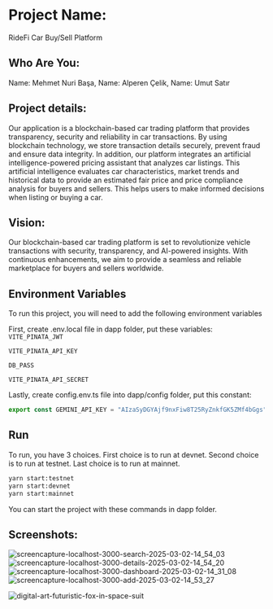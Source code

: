 # Project Name:
RideFi Car Buy/Sell Platform

## Who Are You:
Name: Mehmet Nuri Başa,
Name: Alperen Çelik,
Name: Umut Satır

## Project details:
Our application is a blockchain-based car trading platform that provides transparency, security and reliability in car transactions. By using blockchain technology, we store transaction details securely, prevent fraud and ensure data integrity. 
In addition, our platform integrates an artificial intelligence-powered pricing assistant that analyzes car listings. This artificial intelligence evaluates car characteristics, market trends and historical data to provide an estimated fair price and price compliance analysis for buyers and sellers. This helps users to make informed decisions when listing or buying a car.

## Vision:
Our blockchain-based car trading platform is set to revolutionize vehicle transactions with security, transparency, and AI-powered insights. With continuous enhancements, we aim to provide a seamless and reliable marketplace for buyers and sellers worldwide.


## Environment Variables
To run this project, you will need to add the following environment variables

First, create .env.local file in dapp folder, put these variables:
`VITE_PINATA_JWT`

`VITE_PINATA_API_KEY`

`DB_PASS`

`VITE_PINATA_API_SECRET`

Lastly, create config.env.ts file into dapp/config folder, put this constant:
```javascript
export const GEMINI_API_KEY = "AIzaSyDGYAjf9nxFiw8T25RyZnkfGK5ZMf4bGgs";
```


## Run
To run, you have 3 choices. First choice is to run at devnet. Second choice is to run at testnet. Last choice is to run at mainnet.
```bash
yarn start:testnet
yarn start:devnet
yarn start:mainnet
```
You can start the project with these commands in dapp folder.


## Screenshots:
![screencapture-localhost-3000-search-2025-03-02-14_54_03](https://github.com/user-attachments/assets/e23b0cd1-83b7-45fd-b811-d0ad719c9bfa)
![screencapture-localhost-3000-details-2025-03-02-14_54_20](https://github.com/user-attachments/assets/6a1a4c33-de05-440f-b86f-20d8cc0aad62)
![screencapture-localhost-3000-dashboard-2025-03-02-14_31_08](https://github.com/user-attachments/assets/abd68c6e-5894-4add-9080-a366829522f0)
![screencapture-localhost-3000-add-2025-03-02-14_53_27](https://github.com/user-attachments/assets/e569a7d1-f978-4b2e-b40b-5b985f6a13fa)


![digital-art-futuristic-fox-in-space-suit](https://github.com/user-attachments/assets/10ae02cd-a600-485d-a87b-0adb3380b271)
